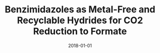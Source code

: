 ---
title: "Benzimidazoles as Metal-Free and Recyclable Hydrides for CO2 Reduction to Formate"
collection: publications
category: manuscripts
permalink: /publication/2018-01-01-benzimidazoles-as-metal-free
excerpt: 'This work explores benzimidazole-based hydrides as efficient, recyclable, and metal-free alternatives for the catalytic reduction of carbon dioxide to formate.'
date: 2018-01-01
venue: 'Journal of the American Chemical Society'
paperurl: '#'
citation: 'Lim, C. H., Ilic, S., Alherz, A., Worrell, B. T., Bacon, S. S., Hynes, J. T., Glusac, K. D., et al. (2018). &quot;Benzimidazoles as Metal-Free and Recyclable Hydrides for CO2 Reduction to Formate.&quot; <i>Journal of the American Chemical Society</i>.'
---